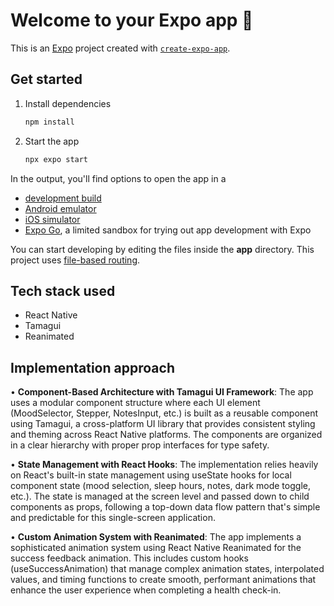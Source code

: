 # Welcome to your Expo app 👋

This is an [Expo](https://expo.dev) project created with [`create-expo-app`](https://www.npmjs.com/package/create-expo-app).

## Get started

1. Install dependencies

   ```bash
   npm install
   ```

2. Start the app

   ```bash
   npx expo start
   ```

In the output, you'll find options to open the app in a

- [development build](https://docs.expo.dev/develop/development-builds/introduction/)
- [Android emulator](https://docs.expo.dev/workflow/android-studio-emulator/)
- [iOS simulator](https://docs.expo.dev/workflow/ios-simulator/)
- [Expo Go](https://expo.dev/go), a limited sandbox for trying out app development with Expo

You can start developing by editing the files inside the **app** directory. This project uses [file-based routing](https://docs.expo.dev/router/introduction).

## Tech stack used

- React Native
- Tamagui
- Reanimated

## Implementation approach

• **Component-Based Architecture with Tamagui UI Framework**: The app uses a modular component structure where each UI element (MoodSelector, Stepper, NotesInput, etc.) is built as a reusable component using Tamagui, a cross-platform UI library that provides consistent styling and theming across React Native platforms. The components are organized in a clear hierarchy with proper prop interfaces for type safety.

• **State Management with React Hooks**: The implementation relies heavily on React's built-in state management using useState hooks for local component state (mood selection, sleep hours, notes, dark mode toggle, etc.). The state is managed at the screen level and passed down to child components as props, following a top-down data flow pattern that's simple and predictable for this single-screen application.

• **Custom Animation System with Reanimated**: The app implements a sophisticated animation system using React Native Reanimated for the success feedback animation. This includes custom hooks (useSuccessAnimation) that manage complex animation states, interpolated values, and timing functions to create smooth, performant animations that enhance the user experience when completing a health check-in.
